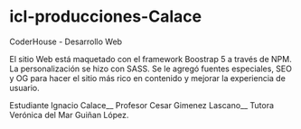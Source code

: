 # icl-producciones-Calace
CoderHouse - Desarrollo Web


El sitio Web está maquetado con el framework Boostrap 5 a través de NPM. La personalización se hizo con SASS.
Se le agregó fuentes especiales, SEO y OG para hacer el sitio más rico en contenido y mejorar la experiencia de usuario.

Estudiante Ignacio Calace__
Profesor Cesar Gimenez Lascano__
Tutora Verónica del Mar Guiñan López.
